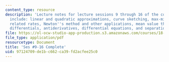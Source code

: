 ```yaml
---
content_type: resource
description: 'Lecture notes for lecture sessions 9 through 16 of the course.  Topics
  include: linear and quadratic approximations, curve sketching, max-min problems,
  related rates, Newton''s method and other applications, mean value theorem, inequalities,
  differentials, antiderivatives, differential equations, and separation of variables.'
file: https://ol-ocw-studio-app-production.s3.amazonaws.com/courses/18-01-single-variable-calculus-fall-2006/97124709de1bc662ca39fd2acfee25c0_unit2_sept08.pdf
file_type: application/pdf
resourcetype: Document
title: 'Ses #9-16 Complete'
uid: 97124709-de1b-c662-ca39-fd2acfee25c0
---
```

